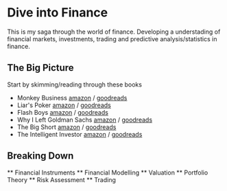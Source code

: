 # Dive into Finance
This is my saga through the world of finance. Developing a understading of financial markets, investments, trading and predictive analysis/statistics in finance.

## The Big Picture
Start by skimming/reading through these books

- Monkey Business [amazon](http://www.amazon.com/gp/product/B004ZGZDMA/) / [goodreads](https://www.goodreads.com/book/show/1162.Monkey_Business)
- Liar's Poker [amazon](http://www.amazon.com/Liars-Poker-Norton-Paperback-Michael-ebook) / [goodreads](https://www.goodreads.com/book/show/7865083-liar-s-poker)
- Flash Boys [amazon](http://www.amazon.com/gp/product/B00HVJB4VM/ref=dp-kindle-redirect?ie=UTF8&btkr=1) / [goodreads](https://www.goodreads.com/book/show/24724602-flash-boys?from_new_nav=true&ac=1&from_search=true)
- Why I Left Goldman Sachs [amazon](http://www.amazon.com/gp/product/B008ENA74E/ref=dp-kindle-redirect?ie=UTF8&btkr=1) / [goodreads](https://www.goodreads.com/book/show/16059838-why-i-left-goldman-sachs?from_new_nav=true&ac=1&from_search=true)
- The Big Short [amazon](http://www.amazon.com/gp/product/B003LSTK8G/ref=dp-kindle-redirect?ie=UTF8&btkr=1) / [goodreads](https://www.goodreads.com/book/show/26889576-the-big-short?from_new_nav=true&ac=1&from_search=true)
- The Intelligent Investor [amazon](http://www.amazon.com/Intelligent-Investor-Collins-Business-Essentials-ebook/dp/B000FC12C8/ref=mt_kindle?_encoding=UTF8&me=) / [goodreads](https://www.goodreads.com/book/show/106835.The_Intelligent_Investor?from_new_nav=true&ac=1&from_search=true)

## Breaking Down
** Financial Instruments
** Financial Modelling
** Valuation
** Portfolio Theory
** Risk Assessment
** Trading


